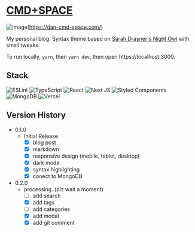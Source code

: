 # [CMD+SPACE](https://dan-cmd-space.com/)
![image](https://user-images.githubusercontent.com/79236624/196857631-551beb6a-300b-4d7d-808d-f171bd7530ad.png)(https://dan-cmd-space.com/)

My personal blog. Syntax theme based on [Sarah Drasner's Night Owl](https://github.com/sdras/night-owl-vscode-theme/) with small tweaks.

To run locally, `yarn`, then `yarn dev`, then open https://localhost:3000.

## Stack

![ESLint](https://img.shields.io/badge/ESLint-4B3263?style=for-the-badge&logo=eslint&logoColor=white)
![TypeScript](https://img.shields.io/badge/typescript-%23007ACC.svg?style=for-the-badge&logo=typescript&logoColor=white)
![React](https://img.shields.io/badge/react-%2320232a.svg?style=for-the-badge&logo=react&logoColor=%2361DAFB)
![Next JS](https://img.shields.io/badge/Next-black?style=for-the-badge&logo=next.js&logoColor=white)
![Styled Components](https://img.shields.io/badge/styled--components-DB7093?style=for-the-badge&logo=styled-components&logoColor=white)
![MongoDB](https://img.shields.io/badge/MongoDB-%234ea94b.svg?style=for-the-badge&logo=mongodb&logoColor=white)
![Vercel](https://img.shields.io/badge/vercel-%23000000.svg?style=for-the-badge&logo=vercel&logoColor=white)

## Version History

- 0.1.0
  - Initial Release
    - [x] blog post
    - [x] markdown
    - [x] responsive design (mobile, tablet, desktop)
    - [x] dark mode
    - [x] syntax highlighting
    - [x] conect to MongoDB
- 0.2.0
  - processing..(plz wait a moment)
    - [ ] add search
    - [x] add tags
    - [ ] add categories
    - [x] add modal
    - [x] add git comment
